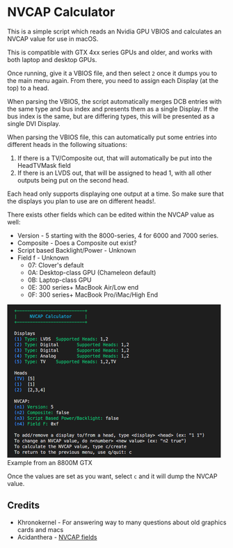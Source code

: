 # NVCAP Calculator

This is a simple script which reads an Nvidia GPU VBIOS and calculates an NVCAP value for use in macOS.

This is compatible with GTX 4xx series GPUs and older, and works with both laptop and desktop GPUs.

Once running, give it a VBIOS file, and then select `2` once it dumps you to the main menu again. From there, you need to assign each Display (at the top) to a head.

When parsing the VBIOS, the script automatically merges DCB entries with the same type and bus index and presents them as a single Display. If the bus index is the same, but are differing types, this will be presented as a single DVI Display.

When parsing the VBIOS file, this can automatically put some entries into different heads in the following situations:

1. If there is a TV/Composite out, that will automatically be put into the HeadTVMask field
2. If there is an LVDS out, that will be assigned to head 1, with all other outputs being put on the second head.

Each head only supports displaying one output at a time. So make sure that the displays you plan to use are on different heads!.

There exists other fields which can be edited within the NVCAP value as well:
* Version - 5 starting with the 8000-series, 4 for 6000 and 7000 series.
* Composite - Does a Composite out exist?
* Script based Backlight/Power - Unknown
* Field f - Unknown
  * 07: Clover's default
  * 0A: Desktop-class GPU (Chameleon default)
  * 0B: Laptop-class GPU
  * 0E: 300 series+ MacBook Air/Low end
  * 0F: 300 series+ MacBook Pro/iMac/High End

![](/images/8800m-example.png)  
Example from an 8800M GTX

Once the values are set as you want, select `c` and it will dump the NVCAP value.

## Credits
* Khronokernel - For answering way to many questions about old graphics cards and macs
* Acidanthera - [NVCAP fields](https://github.com/acidanthera/WhateverGreen/blob/master/Manual/NVCAP.bt)
